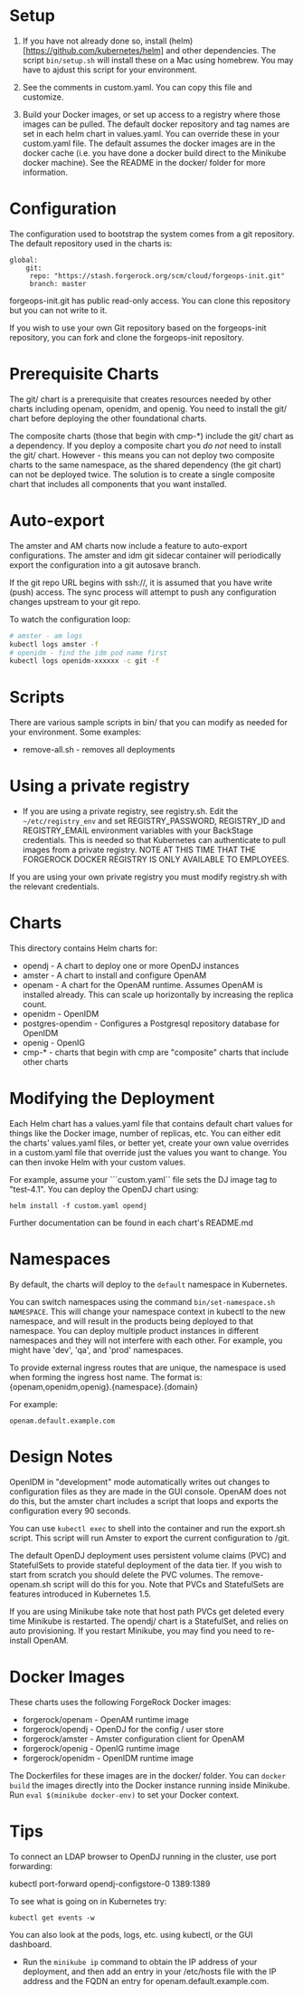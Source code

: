 # Setup 

1) If you have not already done so, install (helm)[https://github.com/kubernetes/helm] and other dependencies. The script `bin/setup.sh` will install these on a Mac using homebrew. You may have to ajdust this script for your environment.

2) See the comments in custom.yaml. You can copy this file and customize.

3) Build your Docker images, or set up access to a registry where those images can be pulled. 
The default docker repository and tag names are set in each helm chart in values.yaml. You can 
override these in your custom.yaml file.  The default assumes the docker images are in the docker cache 
(i.e. you have done a docker build direct to the Minikube docker machine). See the
 README in the docker/ folder for more information.


# Configuration

The configuration used to bootstrap the system comes from a git repository. 
The default repository used in the charts is:

```
global:
    git:
     repo: "https://stash.forgerock.org/scm/cloud/forgeops-init.git"
     branch: master
```

forgeops-init.git has public read-only access.  You can clone this repository but you can not write to it. 

If you wish to use your own Git repository based on the forgeops-init repository, 
you can fork and clone the forgeops-init repository.

# Prerequisite Charts

The git/ chart is a prerequisite that creates resources needed by other charts including openam, openidm,
and openig. You need to install the git/ chart before deploying the other foundational charts.

The composite charts (those that begin with cmp-*) include the git/ chart as a dependency. If you
deploy a composite chart you *do not* need to install the git/ chart. However - this means 
you can not deploy two composite charts to the same namespace, as the shared dependency (the git chart) can
not be deployed twice. The solution is to create a single composite chart that includes all components
that you want installed.


# Auto-export

The amster and AM charts now include a feature to auto-export configurations. The amster and idm git sidecar 
container will periodically export the configuration into a git autosave branch. 

If the git repo URL begins with ssh://, it is assumed that you have write (push) access. The sync process
will attempt to push any configuration changes upstream to your git repo.

To watch the configuration loop:

```bash
# amster - am logs
kubectl logs amster -f 
# openidm - find the idm pod name first
kubectl logs openidm-xxxxxx -c git -f 
```

# Scripts

There are various sample scripts in bin/ that you can modify as needed for your environment.  Some examples:

* remove-all.sh  - removes all deployments

# Using a private registry

* If you are using a private registry, see registry.sh. Edit the `~/etc/registry_env` and set
REGISTRY_PASSWORD, REGISTRY_ID and REGISTRY_EMAIL  environment variables with your BackStage credentials.
This is needed so that Kubernetes can authenticate to pull images from a private registry. 
NOTE AT THIS TIME THAT THE FORGEROCK DOCKER REGISTRY IS ONLY AVAILABLE TO EMPLOYEES.

If you are using your own private registry you must modify registry.sh with the relevant credentials.

# Charts

This directory contains Helm charts for:

* opendj  - A chart to deploy one or more OpenDJ instances
* amster  - A chart to install and configure OpenAM 
* openam - A chart for the OpenAM runtime. Assumes OpenAM is
installed already. This can scale up horizontally by increasing the replica count.
* openidm - OpenIDM
* postgres-opendim - Configures a Postgresql repository database for OpenIDM
* openig -  OpenIG
* cmp-*  - charts that begin with cmp are "composite" charts that include other charts



# Modifying the Deployment

Each Helm chart has a values.yaml file that contains default
chart values for things like the Docker image, number of replicas, etc.
 You can either edit the charts' values.yaml files, or better yet, create
your own value overrides in a custom.yaml file that override just the values you want to
change. You can then invoke Helm with your custom values. 

For example,
assume your ```custom.yaml`` file sets the DJ image tag to "test-4.1".
You can deploy the OpenDJ chart using:

```helm install -f custom.yaml opendj```

Further documentation can be found in each chart's README.md

# Namespaces 

By default, the charts will deploy to the `default` namespace in Kubernetes. 

You can switch namespaces using the command `bin/set-namespace.sh  NAMESPACE`.  This will 
change your namespace context in kubectl to the new namespace, and will result in the products being 
deployed to that namespace. You can deploy multiple product instances in different namespaces and they will not 
interfere with each other. For example, you might have 'dev', 'qa', and 'prod' namespaces. 

To provide external ingress routes that are unique, the namespace is used when forming the 
ingress host name. The format is:
 {openam,openidm,openig}.{namespace}.{domain} 

 For example:

 `openam.default.example.com`


# Design Notes

OpenIDM in "development" mode automatically writes out changes to configuration files as they are made in the GUI 
console. OpenAM does not do this, but the amster chart includes a script that loops and exports
the configuration every 90 seconds. 

You can use `kubectl exec` to 
shell into the container and run the export.sh script. This script will run Amster to export the 
current configuration to /git.  


The default OpenDJ deployment uses persistent volume claims (PVC) and
StatefulSets to provide stateful deployment of the data tier. If you
wish to start from scratch you should delete the PVC volumes.
The remove-openam.sh script will do this for you. Note that
PVCs and StatefulSets are features introduced in Kubernetes 1.5. 

If you are using Minikube take note that host path PVCs get deleted
every time Minikube is restarted.  The opendj/ chart is a StatefulSet,
and relies on auto provisioning.  If you restart Minikube, you may find you
need to re-install OpenAM.

# Docker Images

These charts uses the following ForgeRock Docker images:

* forgerock/openam  - OpenAM runtime image
* forgerock/opendj  - OpenDJ for the config / user store
* forgerock/amster -    Amster configuration client for OpenAM
* forgerock/openig  - OpenIG runtime image
* forgerock/openidm  - OpenIDM runtime image

The Dockerfiles for these images are in the docker/ folder. You can `docker build` the images directly into the Docker instance running
inside Minikube.  Run `eval $(minikube docker-env)` to set your Docker context.

# Tips

To connect an LDAP browser to OpenDJ running in the cluster, use
port forwarding:

kubectl port-forward opendj-configstore-0 1389:1389


To see what is going on in Kubernetes try:

`kubectl get events -w`

You can also look at the pods, logs, etc. using kubectl, or the GUI dashboard.

* Run the `minikube ip` command to obtain the IP address of your deployment, and then add an entry in your /etc/hosts file with the IP address and the FQDN an entry for openam.default.example.com.

